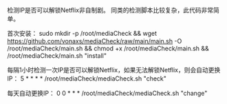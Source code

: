 检测IP是否可以解锁Netflix非自制剧。
同类的检测脚本比较复杂，此代码非常简单。

首次安装：
sudo mkdir -p /root/mediaCheck && wget https://github.com/vonaxs/mediaCheck/raw/main/main.sh -O /root/mediaCheck/main.sh && chmod +x /root/mediaCheck/main.sh && /root/mediaCheck/main.sh "install"

每隔1小时检测一次IP是否可以解锁Netflix，如果无法解锁Netflix，则会自动更换IP：
5 * * * * /root/mediaCheck/mediaCheck.sh "check"

每天自动更换IP：
0 0 * * * /root/mediaCheck/mediaCheck.sh "change"
